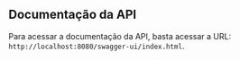 ## Documentação da API
Para acessar a documentação da API, basta acessar a URL: `http://localhost:8080/swagger-ui/index.html`.
